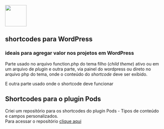<img src="https://upload.wikimedia.org/wikipedia/commons/thumb/2/20/WordPress_logo.svg/800px-WordPress_logo.svg.png" height="70" />

## shortcodes para WordPress
### ideais para agregar valor nos projetos em WordPress
Parte usado no arquivo function.php do tema filho (*child theme*) ativo ou em um arquivo de *plugin* e outra parte, via painel do wordpress ou direto no arquivo php do tema, onde o conteúdo do *shortcode* deve ser exibido.

E outra parte usado onde o shortcode deve funcionar

## Shortcodes para o plugin Pods  
Criei um repositório para os shortcodes do plugin Pods - Tipos de conteúdo e campos personalizados.  
Para acessar o repositório [clique aqui](https://github.com/tiagobernard/shortcodes-pods-cpt)